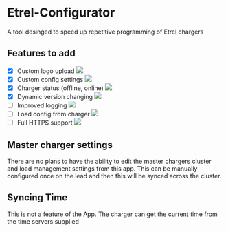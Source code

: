 # Etrel-Configurator
A tool desinged to speed up repetitive programming of Etrel chargers

## Features to add
- [x] Custom logo upload ![](https://geps.dev/progress/100)
- [x] Custom config settings ![](https://geps.dev/progress/100)
- [x] Charger status (offline, online) ![](https://geps.dev/progress/100)
- [x] Dynamic version changing ![](https://geps.dev/progress/100)
- [ ] Improved logging ![](https://geps.dev/progress/0)
- [ ] Load config from charger ![](https://geps.dev/progress/0)
- [ ] Full HTTPS support ![](https://geps.dev/progress/0)

## Master charger settings
There are no plans to have the ability to edit the master chargers cluster and load management settings from this app. This can be manually configured once on the lead and then this will be synced across the cluster.

## Syncing Time
This is not a feature of the App. The charger can get the current time from the time servers supplied
